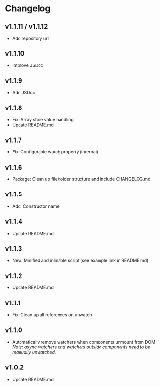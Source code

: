 # Changelog

## v1.1.11 / v1.1.12
- Add repository url

## v1.1.10
- Improve JSDoc

## v1.1.9
- Add JSDoc

## v1.1.8
- Fix: Array store value handling
- Update README.md

## v1.1.7
- Fix: Configurable watch property (internal)

## v1.1.6
- Package: Clean up file/folder structure and include CHANGELOG.md

## v1.1.5
- Add: Constructor name

## v1.1.4
- Update README.md

## v1.1.3
- New: Minified and inlinable script (see example link in README.md)

## v1.1.2
- Update README.md

## v1.1.1
- Fix: Clean up all references on unwatch

## v1.1.0
- Automatically remove watchers when components unmount from DOM    
*Note: async watchers and watchers outside components need to be manually unwatched.*

## v1.0.2
- Update README.md

